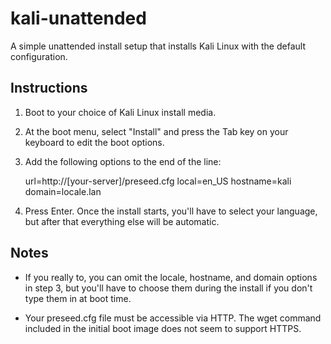 kali-unattended
===============
A simple unattended install setup that installs Kali Linux with the default
configuration.

Instructions
------------
1. Boot to your choice of Kali Linux install media.

2. At the boot menu, select "Install" and press the Tab key on your keyboard
to edit the boot options.

3. Add the following options to the end of the line:

    url=http://[your-server]/preseed.cfg local=en_US hostname=kali domain=locale.lan

4. Press Enter. Once the install starts, you'll have to select your language,
but after that everything else will be automatic.


Notes
-----
* If you really to, you can omit the locale, hostname, and domain options in
step 3, but you'll have to choose them during the install if you don't type them
in at boot time.

* Your preseed.cfg file must be accessible via HTTP. The wget command included
in the initial boot image does not seem to support HTTPS.